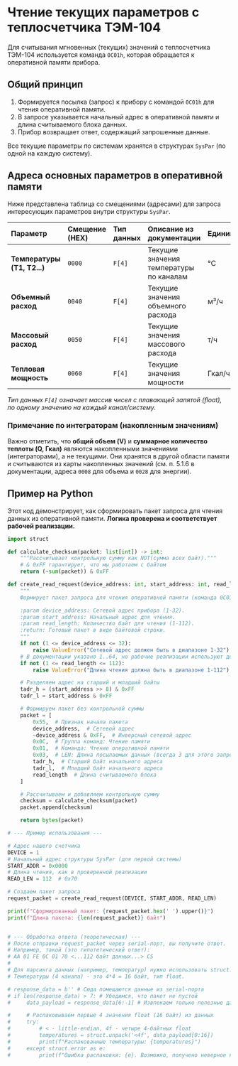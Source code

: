 
# Чтение текущих параметров с теплосчетчика ТЭМ-104

Для считывания мгновенных (текущих) значений с теплосчетчика ТЭМ-104 используется команда `0C01h`, которая обращается к оперативной памяти прибора.

## Общий принцип

1.  Формируется посылка (запрос) к прибору с командой `0C01h` для чтения оперативной памяти.
2.  В запросе указывается начальный адрес в оперативной памяти и длина считываемого блока данных.
3.  Прибор возвращает ответ, содержащий запрошенные данные.

Все текущие параметры по системам хранятся в структурах `SysPar` (по одной на каждую систему).

## Адреса основных параметров в оперативной памяти

Ниже представлена таблица со смещениями (адресами) для запроса интересующих параметров внутри структуры `SysPar`.

| Параметр | Смещение (HEX) | Тип данных | Описание из документации | Единицы |
| :--- | :--- | :--- | :--- | :--- |
| **Температуры (T1, T2...)** | `0000` | `F[4]` | Текущие значения температуры по каналам | °C |
| **Объемный расход** | `0040` | `F[4]` | Текущие значения объемного расхода | м³/ч |
| **Массовый расход** | `0050` | `F[4]` | Текущие значения массового расхода | т/ч |
| **Тепловая мощность** | `0060` | `F[4]` | Текущие значения мощности | Гкал/ч |

*Тип данных `F[4]` означает массив чисел с плавающей запятой (float), по одному значению на каждый канал/систему.*

### Примечание по интеграторам (накопленным значениям)

Важно отметить, что **общий объем (V)** и **суммарное количество теплоты (Q, Гкал)** являются накопленными значениями (интеграторами), а не текущими. Они хранятся в другой области памяти и считываются из карты накопленных значений (см. п. 5.1.6 в документации, адреса `0008` для объема и `0028` для энергии).

## Пример на Python

Этот код демонстрирует, как сформировать пакет запроса для чтения данных из оперативной памяти. **Логика проверена и соответствует рабочей реализации.**

```python
import struct

def calculate_checksum(packet: list[int]) -> int:
    """Рассчитывает контрольную сумму как NOT(сумма всех байт)."""
    # & 0xFF гарантирует, что мы работаем с байтом
    return (~sum(packet)) & 0xFF 

def create_read_request(device_address: int, start_address: int, read_length: int) -> bytes:
    """
    Формирует пакет запроса для чтения оперативной памяти (команда 0C01h).

    :param device_address: Сетевой адрес прибора (1-32).
    :param start_address: Начальный адрес для чтения.
    :param read_length: Количество байт для чтения (1-112).
    :return: Готовый пакет в виде байтовой строки.
    """
    if not (1 <= device_address <= 32):
        raise ValueError("Сетевой адрес должен быть в диапазоне 1-32")
    # В документации указано 1..64, но рабочие реализации используют до 112 (0x70)
    if not (1 <= read_length <= 112):
        raise ValueError("Длина чтения должна быть в диапазоне 1-112")

    # Разделяем адрес на старший и младший байты
    tadr_h = (start_address >> 8) & 0xFF
    tadr_l = start_address & 0xFF

    # Формируем пакет без контрольной суммы
    packet = [
        0x55,  # Признак начала пакета
        device_address,  # Сетевой адрес
        ~device_address & 0xFF,  # Инверсный сетевой адрес
        0x0C,  # Группа команд: Чтение памяти
        0x01,  # Команда: Чтение оперативной памяти
        0x03,  # LEN: Длина посылаемых данных (всегда 3 для этого запроса)
        tadr_h,  # Старший байт начального адреса
        tadr_l,  # Младший байт начального адреса
        read_length  # Длина считываемого блока
    ]

    # Рассчитываем и добавляем контрольную сумму
    checksum = calculate_checksum(packet)
    packet.append(checksum)

    return bytes(packet)

# --- Пример использования ---

# Адрес нашего счетчика
DEVICE = 1
# Начальный адрес структуры SysPar (для первой системы)
START_ADDR = 0x0000
# Длина чтения, как в проверенной реализации
READ_LEN = 112  # 0x70

# Создаем пакет запроса
request_packet = create_read_request(DEVICE, START_ADDR, READ_LEN)

print(f"Сформированный пакет: {request_packet.hex(' ').upper()}")
print(f"Длина пакета: {len(request_packet)} байт")


# --- Обработка ответа (теоретическая) ---
# После отправки request_packet через serial-порт, вы получите ответ.
# Например, такой (это гипотетический ответ):
# AA 01 FE 0C 01 70 <...112 байт данных...> CS
#
# Для парсинга данных (например, температур) нужно использовать struct.unpack.
# Температуры (4 канала) - это 4*4 = 16 байт, тип float.

# response_data = b'' # Сюда помещаются данные из serial-порта
# if len(response_data) > 7: # Убедимся, что пакет не пустой
#     data_payload = response_data[6:-1] # Извлекаем только полезные данные

#     # Распаковываем первые 4 значения float (16 байт) из данных
#     try:
#         # < - little-endian, 4f - четыре 4-байтных float
#         temperatures = struct.unpack('<4f', data_payload[0:16])
#         print(f"Распакованные температуры: {temperatures}")
#     except struct.error as e:
#         print(f"Ошибка распаковки: {e}. Возможно, получено неверное количество байт.")

```
